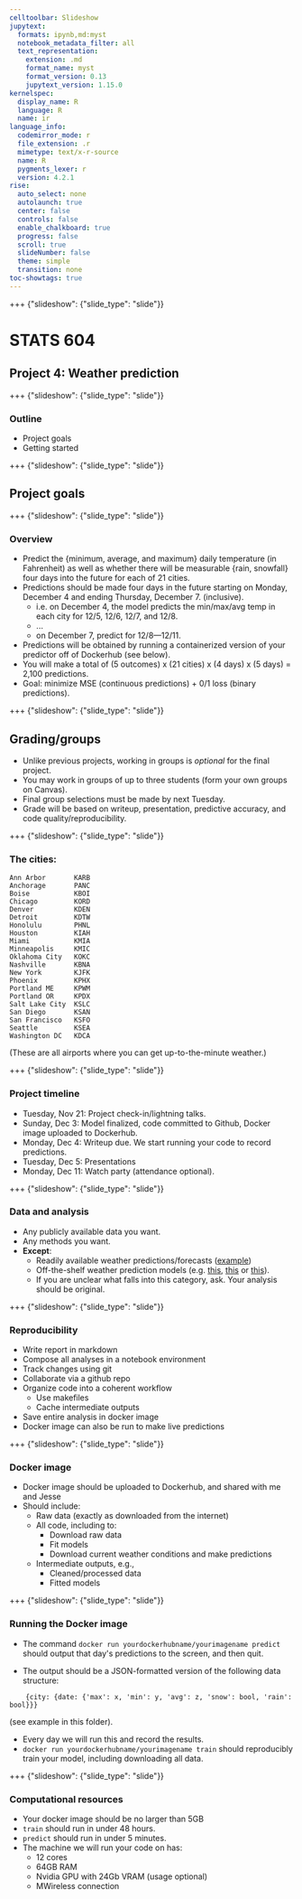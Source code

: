 ```yaml
---
celltoolbar: Slideshow
jupytext:
  formats: ipynb,md:myst
  notebook_metadata_filter: all
  text_representation:
    extension: .md
    format_name: myst
    format_version: 0.13
    jupytext_version: 1.15.0
kernelspec:
  display_name: R
  language: R
  name: ir
language_info:
  codemirror_mode: r
  file_extension: .r
  mimetype: text/x-r-source
  name: R
  pygments_lexer: r
  version: 4.2.1
rise:
  auto_select: none
  autolaunch: true
  center: false
  controls: false
  enable_chalkboard: true
  progress: false
  scroll: true
  slideNumber: false
  theme: simple
  transition: none
toc-showtags: true
---
```


+++ {"slideshow": {"slide_type": "slide"}}

# STATS 604
## Project 4: Weather prediction

+++ {"slideshow": {"slide_type": "slide"}}

### Outline

* Project goals
* Getting started

+++ {"slideshow": {"slide_type": "slide"}}

## Project goals

+++ {"slideshow": {"slide_type": "slide"}}

### Overview

* Predict the {minimum, average, and maximum} daily temperature (in Fahrenheit) as well as whether there will be measurable {rain, snowfall} four days into the future for each of 21 cities.
* Predictions should be made four days in the future starting on Monday, December 4 and ending Thursday, December 7. (inclusive).
  - i.e. on December 4, the model predicts the min/max/avg temp in each city for 12/5, 12/6, 12/7, and 12/8.
  - ...
  - on December 7, predict for 12/8&mdash;12/11.
* Predictions will be obtained by running a containerized version of your predictor off of Dockerhub (see below).
* You will make a total of (5 outcomes) x (21 cities) x (4 days) x (5 days) = 2,100 predictions.
* Goal: minimize MSE (continuous predictions) + 0/1 loss (binary predictions).

+++ {"slideshow": {"slide_type": "slide"}}

## Grading/groups
- Unlike previous projects, working in groups is *optional* for the final project.
- You may work in groups of up to three students (form your own groups on Canvas).
- Final group selections must be made by next Tuesday.
- Grade will be based on writeup, presentation, predictive accuracy, and code quality/reproducibility.

+++ {"slideshow": {"slide_type": "slide"}}

### The cities:

    Ann Arbor       KARB
    Anchorage       PANC
	Boise           KBOI
	Chicago         KORD
	Denver          KDEN
	Detroit         KDTW
	Honolulu        PHNL
	Houston         KIAH
	Miami           KMIA
	Minneapolis     KMIC
	Oklahoma City   KOKC
	Nashville       KBNA
	New York        KJFK
	Phoenix         KPHX
	Portland ME     KPWM
	Portland OR     KPDX
	Salt Lake City  KSLC
	San Diego       KSAN
	San Francisco   KSFO
	Seattle         KSEA
	Washington DC   KDCA
    
(These are all airports where you can get up-to-the-minute weather.)

+++ {"slideshow": {"slide_type": "slide"}}

### Project timeline

* Tuesday, Nov 21: Project check-in/lightning talks.
* Sunday, Dec 3: Model finalized, code committed to Github, Docker image uploaded to Dockerhub.
* Monday, Dec 4: Writeup due. We start running your code to record predictions.
* Tuesday, Dec 5: Presentations
* Monday, Dec 11: Watch party (attendance optional).

+++ {"slideshow": {"slide_type": "slide"}}

### Data and analysis

* Any publicly available data you want.
* Any methods you want.
* **Except**:
    - Readily available weather predictions/forecasts ([example](https://forecast.weather.gov/MapClick.php?lat=42.22389&lon=-83.74))
    - Off-the-shelf weather prediction models (e.g. [this](https://www.mmm.ucar.edu/models/wrf#:~:text=The%20Weather%20Research%20and%20Forecasting,computation%20and%20system%20extensibility), [this](https://blog.research.google/2023/11/metnet-3-state-of-art-neural-weather.html#:~:text=Today%20we%20present%20a%20new,direction%2C%20and%20dew%20point) or [this](https://www.ncei.noaa.gov/products/weather-climate-models/north-american-mesoscale#:~:text=The%20North%20American%20Mesoscale%20Forecast,parameters%2C%20including%20temperature%2C%20precipitation)).
    - If you are unclear what falls into this category, ask. Your analysis should be original.

+++ {"slideshow": {"slide_type": "slide"}}

### Reproducibility

* Write report in markdown
* Compose all analyses in a notebook environment
* Track changes using git
* Collaborate via a github repo
* Organize code into a coherent workflow
  * Use makefiles
  * Cache intermediate outputs  
* Save entire analysis in docker image
* Docker image can also be run to make live predictions

+++ {"slideshow": {"slide_type": "slide"}}

### Docker image

* Docker image should be uploaded to Dockerhub, and shared with me and Jesse
* Should include:
  * Raw data (exactly as downloaded from the internet)
  * All code, including to:
    * Download raw data
    * Fit models
    * Download current weather conditions and make predictions
  * Intermediate outputs, e.g.,
    * Cleaned/processed data
    * Fitted models

+++ {"slideshow": {"slide_type": "slide"}}

### Running the Docker image
* The command  `docker run yourdockerhubname/yourimagename predict` should output that day's predictions to the screen, and then quit.
  
* The output should be a JSON-formatted version of the following data structure:
```
    {city: {date: {'max': x, 'min': y, 'avg': z, 'snow': bool, 'rain': bool}}}
```
(see example in this folder).

* Every day we will run this and record the results.
* `docker run yourdockerhubname/yourimagename train` should reproducibly train your model, including downloading all data.

+++ {"slideshow": {"slide_type": "slide"}}

### Computational resources

* Your docker image should be no larger than 5GB
* `train` should run in under 48 hours.
* `predict` should run in under 5 minutes.
* The machine we will run your code on has:
  * 12 cores
  * 64GB RAM
  * Nvidia GPU with 24Gb VRAM (usage optional)
  * MWireless connection
